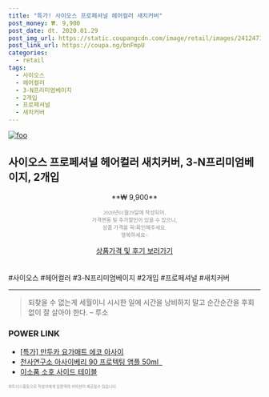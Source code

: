 ```yaml
--- 
title: "특가! 사이오스 프로페셔널 헤어컬러 새치커버" 
post_money: ₩. 9,900 
post_date: dt. 2020.01.29 
post_img_url: https://static.coupangcdn.com/image/retail/images/24124718716321-e86f0a54-029d-4f9d-bba0-2b30872f8957.jpg 
post_link_url: https://coupa.ng/bnFmpU 
categories: 
  - retail 
tags: 
  - 사이오스 
  - 헤어컬러 
  - 3-N프리미엄베이지 
  - 2개입 
  - 프로페셔널 
  - 새치커버 
--- 
```

[![foo](https://static.coupangcdn.com/image/retail/images/24124718716321-e86f0a54-029d-4f9d-bba0-2b30872f8957.jpg)](https://coupa.ng/bnFmpU) 

## 사이오스 프로페셔널 헤어컬러 새치커버, 3-N프리미엄베이지, 2개입 
<p style="text-align: center;">**₩ 9,900**</p> 
<p style="text-align: center;"><span style="color: #898c8f; font-family: Georgia,Times,serif; font-size: 0.75em;">2020년01월29일에 작성되어, <br>가격변동 및 추가할인이 있을 수 있으니,<br> 상품 가격을 꼭!확인해주세요.<br>행복하세요~</span> 
</p>	 
<div markdown="0" style="text-align: center;"><a href="https://coupa.ng/bnFmpU" class="btn btn--success">상품가격 및 후기 보러가기</a></div> 
<br><br> 
  #사이오스 #헤어컬러 #3-N프리미엄베이지 #2개입 #프로페셔널 #새치커버 
<hr> 

> 되찾을 수 없는게 세월이니 시시한 일에 시간을 낭비하지 말고 순간순간을 후회 없이 잘 살아야 한다. – 루소 


### POWER LINK

* <a href="https://blog.naver.com/sakai111/221786097834" target="_blank">[특가] 만두카 요가매트 에코 아사이</a>
* <a href="https://blog.naver.com/sakai111/221777791578" target="_blank">천사연구소 아사이베리 90 프로텍팅 앰플 50ml &nbsp;</a>
* <a href="https://blog.naver.com/fasyy4321/221777111092" target="_blank">이소품 소호 사이드 테이블</a>

<span style="color: #898c8f; font-family: Georgia,Times,serif; font-size: 0.55em;">파트너스활동으로 작성자에게 일정액의 커미션이 제공될수 있습니다.</span> 
